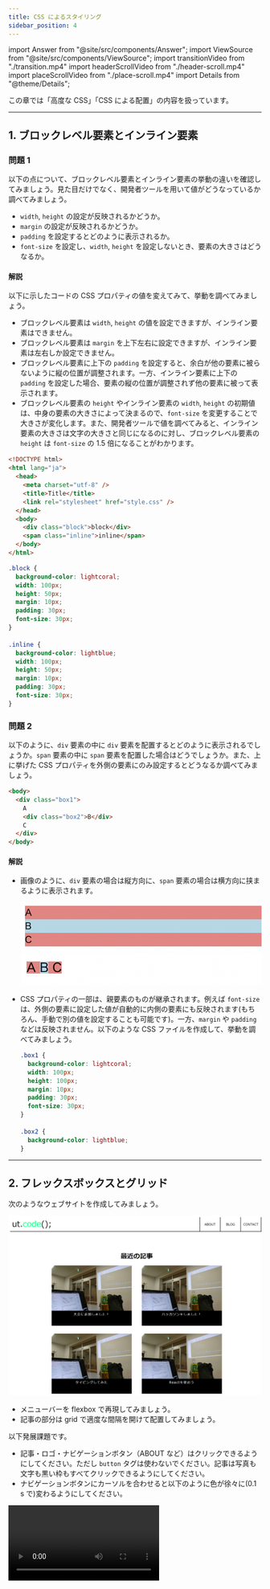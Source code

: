 ```yaml
---
title: CSS によるスタイリング
sidebar_position: 4
---
```


import Answer from "@site/src/components/Answer";
import ViewSource from "@site/src/components/ViewSource";
import transitionVideo from "./transition.mp4"
import headerScrollVideo from "./header-scroll.mp4"
import placeScrollVideo from "./place-scroll.mp4"
import Details from "@theme/Details";

この章では「高度な CSS」「CSS による配置」の内容を扱っています。

---

## 1. ブロックレベル要素とインライン要素

### 問題 1

以下の点について、ブロックレベル要素とインライン要素の挙動の違いを確認してみましょう。見た目だけでなく、開発者ツールを用いて値がどうなっているか調べてみましょう。

- `width`, `height` の設定が反映されるかどうか。
- `margin` の設定が反映されるかどうか。
- `padding` を設定するとどのように表示されるか。
- `font-size` を設定し、`width`, `height` を設定しないとき、要素の大きさはどうなるか。

#### 解説

<Answer>

以下に示したコードの CSS プロパティの値を変えてみて、挙動を調べてみましょう。

- ブロックレベル要素は `width`, `height` の値を設定できますが、インライン要素はできません。
- ブロックレベル要素は `margin` を上下左右に設定できますが、インライン要素は左右しか設定できません。
- ブロックレベル要素に上下の `padding` を設定すると、余白が他の要素に被らないように縦の位置が調整されます。一方、インライン要素に上下の `padding` を設定した場合、要素の縦の位置が調整されず他の要素に被って表示されます。
- ブロックレベル要素の `height` やインライン要素の `width`, `height` の初期値は、中身の要素の大きさによって決まるので、`font-size` を変更することで大きさが変化します。また、開発者ツールで値を調べてみると、インライン要素の大きさは文字の大きさと同じになるのに対し、ブロックレベル要素の `height` は `font-size` の 1.5 倍になることがわかります。

```html title="index.html"
<!DOCTYPE html>
<html lang="ja">
  <head>
    <meta charset="utf-8" />
    <title>Title</title>
    <link rel="stylesheet" href="style.css" />
  </head>
  <body>
    <div class="block">block</div>
    <span class="inline">inline</span>
  </body>
</html>
```

```css title="style.css"
.block {
  background-color: lightcoral;
  width: 100px;
  height: 50px;
  margin: 10px;
  padding: 30px;
  font-size: 30px;
}

.inline {
  background-color: lightblue;
  width: 100px;
  height: 50px;
  margin: 10px;
  padding: 30px;
  font-size: 30px;
}
```

<ViewSource url={import.meta.url} path="_samples/block-inline1" />

</Answer>

### 問題 2

以下のように、`div` 要素の中に `div` 要素を配置するとどのように表示されるでしょうか。`span` 要素の中に `span` 要素を配置した場合はどうでしょうか。また、上に挙げた CSS プロパティを外側の要素にのみ設定するとどうなるか調べてみましょう。

```html title="index.html"
<body>
  <div class="box1">
    A
    <div class="box2">B</div>
    C
  </div>
</body>
```

#### 解説

<Answer>

- 画像のように、`div` 要素の場合は縦方向に、`span` 要素の場合は横方向に挟まるように表示されます。

  ![div要素の場合](divElement.png)
  ![span要素の場合](spanElement.png)

- CSS プロパティの一部は、親要素のものが継承されます。例えば `font-size` は、外側の要素に設定した値が自動的に内側の要素にも反映されます(もちろん、手動で別の値を設定することも可能です)。一方、`margin` や `padding` などは反映されません。以下のような CSS ファイルを作成して、挙動を調べてみましょう。

  ```css title="style.css"
  .box1 {
    background-color: lightcoral;
    width: 100px;
    height: 100px;
    margin: 10px;
    padding: 30px;
    font-size: 30px;
  }

  .box2 {
    background-color: lightblue;
  }
  ```

<ViewSource url={import.meta.url} path="_samples/block-inline2" />

</Answer>

---

## 2. フレックスボックスとグリッド

次のようなウェブサイトを作成してみましょう。

![ut.code();のウェブサイト](utcodeWeb.png)

- メニューバーを flexbox で再現してみましょう。
- 記事の部分は grid で適度な間隔を開けて配置してみましょう。

以下発展課題です。

- 記事・ロゴ・ナビゲーションボタン（ABOUT など）はクリックできるようにしてください。ただし `button` タグは使わないでください。記事は写真も文字も黒い枠もすべてクリックできるようにしてください。
- ナビゲーションボタンにカーソルを合わせると以下のように色が徐々に(0.1 s で)変わるようにしてください。

<video src={transitionVideo} controls />

- 記事の画像は以下からダウンロードしてください。
  [download](article.jpg)

### 解答例

<Answer>

```html title=index.html
<header>
  <a class="logo" href="#"> ut.<span>code</span>(); </a>
  <ul class="nav">
    <li class="nav-about">
      <a class="link" href="#">ABOUT</a>
    </li>
    <li>
      <a class="link" href="#">BLOG</a>
    </li>
    <li>
      <a class="link" href="#">CONTACT</a>
    </li>
  </ul>
</header>
<h1>最近の記事</h1>
<div class="board">
  <article class="article1">
    <a href="#">
      <img src="image.jpg" width="400px" />
      <div href="#" class="title">大会に参加しました！</div></a
    >
  </article>
  <article class="article2">
    <a href="#">
      <img src="image.jpg" width="400px" />
      <div href="#" class="title">ハッカソンをしました！</div></a
    >
  </article>
  <article class="article3">
    <a href="#">
      <img src="image.jpg" width="400px" />
      <div href="#" class="title">タイピングしてみた</div></a
    >
  </article>
  <article class="article4">
    <a href="#">
      <img src="image.jpg" width="400px" />
      <div href="#" class="title">Reactを使おう</div></a
    >
  </article>
</div>
```

```css title=style.css
header {
  height: 70px;
  display: flex;
  border-bottom: solid;
  padding-right: 10px;
  padding-left: 10px;
  margin-top: 0;
  align-items: center;
}

.logo {
  font-size: 40px;
}

.logo span {
  color: springgreen;
}

ul.nav {
  display: flex;
  align-items: center;
  list-style: none;
  margin-left: auto;
  height: 100%;
}

.nav li {
  height: 100%;
  width: 100px;
  border-right: solid;
}

li.nav-about {
  border-left: solid;
}

header a {
  color: black;
  text-decoration: none;
  display: block;
  text-align: center;
}

.link {
  height: 45px;
  padding-top: 25px;
  transition: 0.25s;
}

.link:hover {
  background-color: palegreen;
}

h1 {
  margin-top: 100px;
  text-align: center;
}

.board {
  display: grid;
  grid-template-columns: 400px 400px;
  grid-template-rows: 300px 300px;
  justify-content: center;
  gap: 40px 50px;
}

article {
  overflow: hidden;
  background-color: black;
}

article a {
  text-decoration: none;
}

article div.title {
  height: 100%;
  display: block;
  text-align: center;
  color: white;
  letter-spacing: 2px;
}
```

<ViewSource url={import.meta.url} path="_samples/flexbox-grid" />

</Answer>

---

## 3. `position`

この問題では、以下の HTML ファイルと CSS ファイルをコピーして使用してください。

<Details summary={<summary>HTML</summary>}>

```html
<!DOCTYPE html>
<html lang="ja">
  <head>
    <meta charset="UTF-8" />
    <meta name="viewport" content="width=device-width, initial-scale=1.0" />
    <title>スタイルシート大学 文化祭</title>
    <link rel="stylesheet" href="style.css" />
  </head>
  <body>
    <div id="header">
      <h1>スタイルシート大学 文化祭</h1>
      <p>〜Collage of Style Sheet (CSS) Festival〜</p>
    </div>
    <div id="wrapper">
      <p>以下では、場所ごとに開催企画を紹介します。</p>
      <h2 class="district">中央通り屋台</h2>
      <div class="card">
        <h3>牛串</h3>
        <p>牛串を販売しています。おいしいよ。</p>
        <div class="reservation not-needed">予約不要</div>
      </div>
      <div class="card">
        <h3>牛串</h3>
        <p>牛串を販売しています。おいしいよ。</p>
        <div class="reservation not-needed">予約不要</div>
      </div>
      <div class="card">
        <h3>牛串</h3>
        <p>牛串を販売しています。おいしいよ。</p>
        <div class="reservation not-needed">予約不要</div>
      </div>

      <h2 class="district">屋外ステージ</h2>
      <div class="card">
        <h3>軽音サークル ライブ</h3>
        <p>軽音サークルがライブを披露します。</p>
        <div class="reservation not-needed">予約不要</div>
      </div>
      <div class="card">
        <h3>軽音サークル ライブ</h3>
        <p>軽音サークルがライブを披露します。</p>
        <div class="reservation not-needed">予約不要</div>
      </div>
      <div class="card">
        <h3>軽音サークル ライブ</h3>
        <p>軽音サークルがライブを披露します。</p>
        <div class="reservation not-needed">予約不要</div>
      </div>

      <h2 class="district">屋内ステージ</h2>
      <div class="card">
        <h3>ジャズダンス</h3>
        <p>ジャズダンスを披露します。</p>
        <div class="reservation needed">予約必要</div>
      </div>
      <div class="card">
        <h3>ジャズダンス</h3>
        <p>ジャズダンスを披露します。</p>
        <div class="reservation needed">予約必要</div>
      </div>
      <div class="card">
        <h3>ジャズダンス</h3>
        <p>ジャズダンスを披露します。</p>
        <div class="reservation needed">予約必要</div>
      </div>

      <h2 class="district">教室棟</h2>
      <div class="card">
        <h3>映画サークル上映会</h3>
        <p>部員が制作した映画を上映しています。</p>
        <div class="reservation needed">予約必要</div>
      </div>
      <div class="card">
        <h3>映画サークル上映会</h3>
        <p>部員が制作した映画を上映しています。</p>
        <div class="reservation needed">予約必要</div>
      </div>
      <div class="card">
        <h3>映画サークル上映会</h3>
        <p>部員が制作した映画を上映しています。</p>
        <div class="reservation needed">予約必要</div>
      </div>

      <h2 class="district">講堂</h2>
      <div class="card">
        <h3>合唱サークル 演奏会</h3>
        <p>合唱サークルが演奏会を行います。</p>
        <div class="reservation needed">予約必要</div>
      </div>
      <div class="card">
        <h3>合唱サークル 演奏会</h3>
        <p>合唱サークルが演奏会を行います。</p>
        <div class="reservation needed">予約必要</div>
      </div>
      <div class="card">
        <h3>合唱サークル 演奏会</h3>
        <p>合唱サークルが演奏会を行います。</p>
        <div class="reservation needed">予約必要</div>
      </div>
    </div>
  </body>
</html>
```

</Details>

<Details summary={<summary>CSS</summary>}>

```css
body {
  margin: 0;
  font-weight: normal;
}

h1,
h2,
h3 {
  font-weight: normal;
}

#header {
  text-align: center;

  width: 100%;
  height: 160px;
  background-color: lightblue;
  padding: 20px;
  z-index: 10;
}

#wrapper {
  max-width: 600px;
  margin: auto;
  padding: 20px;
}

.card {
  border: 1px solid #aaa;
  padding: 20px;
}

.district {
  background-color: #ddd;
  margin: 0;
}

.reservation {
  width: 5rem;
  text-align: center;
}

.needed {
  background-color: lightpink;
}

.not-needed {
  background-color: lightgreen;
}
```

</Details>

### 問題 1

水色の部分(ヘッダー)が、スクロールしても同じ位置にとどまるようにしてみましょう。

<video src={headerScrollVideo} controls />

#### ヒント

- `#header` を固定すると、`#wrapper` の上部が `#header` の裏側に隠れてしまうでしょうか。これは `#header` を固定したことによって、`#header` が画面手前に向かって浮いたようになり、空いたスペースに `#wrapper` が入り込んだためです。

  - `#wrapper` の上部に適切なサイズの余白を設けることで対処しましょう。

#### 解答例

<Answer>

以下を追加しましょう。

```css
#header {
  position: fixed;
  top: 0;
}
```

ヘッダーの下の部分が隠れてしまうのを防ぐために、以下を記述します。

```css
#wrapper {
  margin-top: 200px;
}
```

<ViewSource url={import.meta.url} path="_samples/1_fixed" />
</Answer>

### 問題 2

「予約不要」「予約必要」といった表示が、各企画のカードの右上に表示されるようにしましょう。

![予約のラベルをカード右上に表示](./reserve-label.png)

#### 解答例

<Answer>

以下を追加しましょう。

```css
.reservation {
  position: absolute;
  top: 20px;
  right: 20px;
}
```

```css
.card {
  position: relative;
}
```

<ViewSource url={import.meta.url} path="_samples/2_relative-absolute" />
</Answer>

### 問題 3

(発展) 「中央通り屋台」「屋外ステージ」などの場所の名前が、その場所の企画が画面上にある間は上部にとどまるようにしてみましょう。

<video src={placeScrollVideo} controls />

#### 解答例

<Answer>

以下を追加しましょう。

```css
.district {
  background-color: #ddd;
  margin: 0;
  /* 以下の部分を追加: (3) */
  position: sticky;
  top: 200px;
  z-index: 5;
}
```

<ViewSource url={import.meta.url} path="_samples/3_sticky" />

</Answer>

---

## 4. レスポンシブデザイン

スマホは縦向き、横向きの両方で使います。両方の画面を一つの CSS でデザインする練習をしましょう。

以下要件です。画面上に「縦」「横」の 2 文字を表示した上で、

- 画面が縦長の時は、「縦」を赤くし、赤い下線を引く
- 画面が横長の時は、「横」を赤くし、赤い下線を引く

### 解答例

<Answer>

デバイスが縦長か横長か判別するのに使うメディア特性は `orientation` です。

```html title="index.html"
<div id="landscape">横</div>
<div id="portrait">縦</div>
```

```css title="style.css"
@media (orientation: landscape) {
  #landscape {
    color: red;
    text-decoration-line: underline;
    text-decoration-color: red;
    text-decoration-style: solid;
  }
}

@media (orientation: portrait) {
  #portrait {
    color: red;
    text-decoration-line: underline;
    text-decoration-color: red;
    text-decoration-style: solid;
  }
}
```

<ViewSource url={import.meta.url} path="_samples/responsive-design" />

</Answer>
